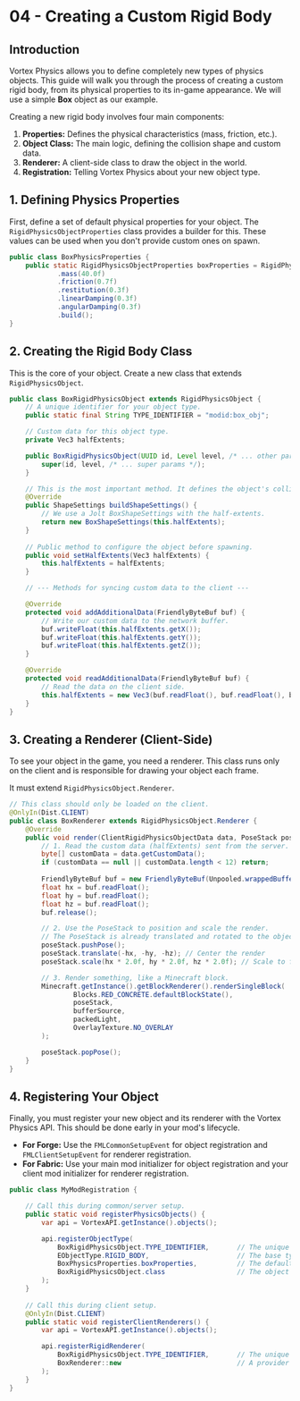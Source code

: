 # 04 - Creating a Custom Rigid Body

## Introduction

Vortex Physics allows you to define completely new types of physics objects. This guide will walk you through the process of creating a custom rigid body, from its physical properties to its in-game appearance. We will use a simple **Box** object as our example.

Creating a new rigid body involves four main components:
1.  **Properties:** Defines the physical characteristics (mass, friction, etc.).
2.  **Object Class:** The main logic, defining the collision shape and custom data.
3.  **Renderer:** A client-side class to draw the object in the world.
4.  **Registration:** Telling Vortex Physics about your new object type.

## 1. Defining Physics Properties

First, define a set of default physical properties for your object. The `RigidPhysicsObjectProperties` class provides a builder for this. These values can be used when you don't provide custom ones on spawn.

```java
public class BoxPhysicsProperties {
    public static RigidPhysicsObjectProperties boxProperties = RigidPhysicsObjectProperties.builder()
            .mass(40.0f)
            .friction(0.7f)
            .restitution(0.3f)
            .linearDamping(0.3f)
            .angularDamping(0.3f)
            .build();
}
```

## 2. Creating the Rigid Body Class

This is the core of your object. Create a new class that extends `RigidPhysicsObject`.

```java
public class BoxRigidPhysicsObject extends RigidPhysicsObject {
    // A unique identifier for your object type.
    public static final String TYPE_IDENTIFIER = "modid:box_obj";

    // Custom data for this object type.
    private Vec3 halfExtents;

    public BoxRigidPhysicsObject(UUID id, Level level, /* ... other params */) {
        super(id, level, /* ... super params */);
    }

    // This is the most important method. It defines the object's collision shape.
    @Override
    public ShapeSettings buildShapeSettings() {
        // We use a Jolt BoxShapeSettings with the half-extents.
        return new BoxShapeSettings(this.halfExtents);
    }
    
    // Public method to configure the object before spawning.
    public void setHalfExtents(Vec3 halfExtents) {
        this.halfExtents = halfExtents;
    }

    // --- Methods for syncing custom data to the client ---

    @Override
    protected void addAdditionalData(FriendlyByteBuf buf) {
        // Write our custom data to the network buffer.
        buf.writeFloat(this.halfExtents.getX());
        buf.writeFloat(this.halfExtents.getY());
        buf.writeFloat(this.halfExtents.getZ());
    }

    @Override
    protected void readAdditionalData(FriendlyByteBuf buf) {
        // Read the data on the client side.
        this.halfExtents = new Vec3(buf.readFloat(), buf.readFloat(), buf.readFloat());
    }
}
```

## 3. Creating a Renderer (Client-Side)

To see your object in the game, you need a renderer. This class runs only on the client and is responsible for drawing your object each frame.

It must extend `RigidPhysicsObject.Renderer`.

```java
// This class should only be loaded on the client.
@OnlyIn(Dist.CLIENT)
public class BoxRenderer extends RigidPhysicsObject.Renderer {
    @Override
    public void render(ClientRigidPhysicsObjectData data, PoseStack poseStack, MultiBufferSource bufferSource, float partialTicks, int packedLight) {
        // 1. Read the custom data (halfExtents) sent from the server.
        byte[] customData = data.getCustomData();
        if (customData == null || customData.length < 12) return;
        
        FriendlyByteBuf buf = new FriendlyByteBuf(Unpooled.wrappedBuffer(customData));
        float hx = buf.readFloat();
        float hy = buf.readFloat();
        float hz = buf.readFloat();
        buf.release();

        // 2. Use the PoseStack to position and scale the render.
        // The PoseStack is already translated and rotated to the object's physics transform.
        poseStack.pushPose();
        poseStack.translate(-hx, -hy, -hz); // Center the render
        poseStack.scale(hx * 2.0f, hy * 2.0f, hz * 2.0f); // Scale to full size

        // 3. Render something, like a Minecraft block.
        Minecraft.getInstance().getBlockRenderer().renderSingleBlock(
                Blocks.RED_CONCRETE.defaultBlockState(),
                poseStack,
                bufferSource,
                packedLight,
                OverlayTexture.NO_OVERLAY
        );

        poseStack.popPose();
    }
}
```

## 4. Registering Your Object

Finally, you must register your new object and its renderer with the Vortex Physics API. This should be done early in your mod's lifecycle.

*   **For Forge:** Use the `FMLCommonSetupEvent` for object registration and `FMLClientSetupEvent` for renderer registration.
*   **For Fabric:** Use your main mod initializer for object registration and your client mod initializer for renderer registration.

```java
public class MyModRegistration {

    // Call this during common/server setup.
    public static void registerPhysicsObjects() {
        var api = VortexAPI.getInstance().objects();

        api.registerObjectType(
            BoxRigidPhysicsObject.TYPE_IDENTIFIER,       // The unique ID
            EObjectType.RIGID_BODY,                      // The base type
            BoxPhysicsProperties.boxProperties,          // The default properties
            BoxRigidPhysicsObject.class                  // The object class
        );
    }
    
    // Call this during client setup.
    @OnlyIn(Dist.CLIENT)
    public static void registerClientRenderers() {
        var api = VortexAPI.getInstance().objects();

        api.registerRigidRenderer(
            BoxRigidPhysicsObject.TYPE_IDENTIFIER,       // The unique ID
            BoxRenderer::new                             // A provider for the renderer
        );
    }
}
```